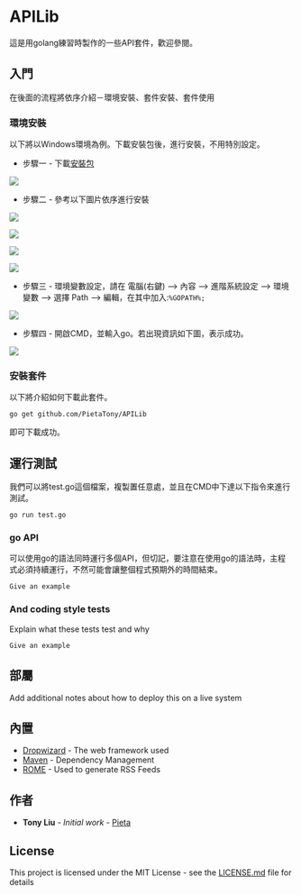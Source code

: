 # APILib

這是用golang練習時製作的一些API套件，歡迎參閱。


## 入門

在後面的流程將依序介紹－環境安裝、套件安裝、套件使用

### 環境安裝
以下將以Windows環境為例。下載安裝包後，進行安裝，不用特別設定。

* 步驟一 - 下載[安裝包](https://golang.org/dl/)

![](/img/install/go0.png)<br>

* 步驟二 - 參考以下圖片依序進行安裝

![](/img/install/go1.png)

![](/img/install/go2.png)

![](/img/install/go3.png)

![](/img/install/go4.png)

* 步驟三 - 環境變數設定，請在 電腦(右鍵) --> 內容 --> 進階系統設定 --> 環境變數 --> 選擇 Path --> 編輯，在其中加入:```%GOPATH%;```

![](/img/install/go5.png)

* 步驟四 - 開啟CMD，並輸入go。若出現資訊如下圖，表示成功。

![](/img/install/go6.png)


### 安裝套件

以下將介紹如何下載此套件。

```
go get github.com/PietaTony/APILib
```

即可下載成功。

## 運行測試

我們可以將test.go這個檔案，複製置任意處，並且在CMD中下達以下指令來進行測試。

```
go run test.go
```

### go API

可以使用go的語法同時運行多個API，但切記，要注意在使用go的語法時，主程式必須持續運行，不然可能會讓整個程式預期外的時間結束。

```
Give an example
```

### And coding style tests

Explain what these tests test and why

```
Give an example
```

## 部屬

Add additional notes about how to deploy this on a live system

## 內置

* [Dropwizard](http://www.dropwizard.io/1.0.2/docs/) - The web framework used
* [Maven](https://maven.apache.org/) - Dependency Management
* [ROME](https://rometools.github.io/rome/) - Used to generate RSS Feeds

## 作者

* **Tony Liu** - *Initial work* - [Pieta](https://github.com/PietaTony)

## License

This project is licensed under the MIT License - see the [LICENSE.md](LICENSE.md) file for details
